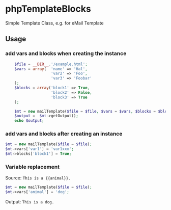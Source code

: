 # phpTemplateBlocks
Simple Template Class, e.g. for eMail Template


## Usage
### add vars and blocks when creating the instance
```php
    $file = __DIR__.'/example.html';
    $vars = array(  'name' => 'Hal',
                    'var2' => 'Foo',
                    'var3' => 'Foobar'
    );
    $blocks = array('block1' => True,
                    'block2' => False,
                    'block3' => True
    );

    $mt = new mailTemplate($file = $file, $vars = $vars, $blocks = $blocks);
    $output =  $mt->getOutput();
    echo $output;
```

### add vars and blocks after creating an instance
```php
$mt = new mailTemplate($file = $file);
$mt->vars['var1'] = 'var1xxx';
$mt->blocks['block1'] = True;
```

### Variable replacement
Source: `This is a {{animal}}.`
```php
$mt = new mailTemplate($file = $file);
$mt->vars['animal'] = 'dog';
```

Output: `This is a dog.`
